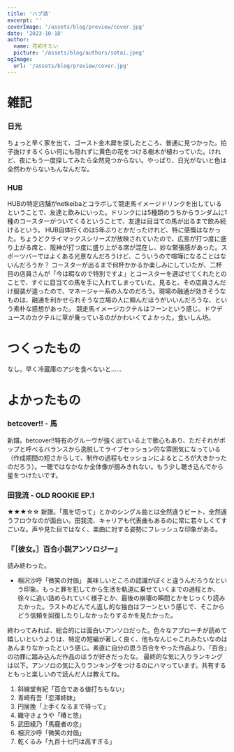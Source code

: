 ```yaml
---
title: 'ハブ酒'
excerpt: ''
coverImage: '/assets/blog/preview/cover.jpg'
date: '2023-10-18'
author:
  name: 花初そたい
  picture: '/assets/blog/authors/sotai.jpeg'
ogImage:
  url: '/assets/blog/preview/cover.jpg'
---
```

# 雑記
### 日光
ちょっと早く家を出て、ゴースト金木犀を探したところ、普通に見つかった。拍子抜けするくらい何にも隠れずに黄色の花をつける樹木が植わっていた。けれど、夜にもう一度探してみたら全然見つからない。やっぱり、日光がないと色は全然わからないもんなんだな。

### HUB
HUBの特定店舗がnetkeibaとコラボして競走馬イメージドリンクを出しているということで、友達と飲みにいった。ドリンクには5種類のうちからランダムに1種のコースターがついてくるということで、友達は目当ての馬が出るまで飲み続けるという。
HUB自体行くのは5年ぶりとかだったけれど、特に感慨はなかった。ちょうどクライマックスシリーズが放映されていたので、広島が打つ度に盛り上がる席と、阪神が打つ度に盛り上がる席が混在し、妙な緊張感があった。スポーツバーではよくある光景なんだろうけど、こういうので喧嘩になることはないんだろうか？
コースターが出るまで何杯かかるか楽しみにしていたが、二杯目の店員さんが「今は暇なので特別ですよ」とコースターを選ばせてくれたとのことで、すぐに目当ての馬を手に入れてしまっていた。見ると、その店員さんだけ服装が違ったので、マネージャー系の人なのだろう。現場の融通が効きそうなものは、融通を利かせられそうな立場の人に頼んだほうがいいんだろうな、という素朴な感想があった。
競走馬イメージカクテルはフーンという感じ。ドウデュースのカクテルに草が乗っているのがかわいくてよかった。食いしん坊。

# つくったもの
なし。早く冷蔵庫のアジを食べないと……

# よかったもの
### betcover!! - 馬
新譜。betcover!!特有のグルーヴが強く出ている上で歌心もあり、ただそれがポップと呼べるバランスから逸脱してライブセッション的な雰囲気になっている（作成期間の短さからして、制作の過程もセッションによるところが大きかったのだろう）。一聴ではなかなか全体像が掴みきれない。もう少し聴き込んでから星をつけたいです。

### 田我流 - OLD ROOKIE EP.1
★★★☆☆
新譜。「風を切って」とかのシングル曲とは全然違うビート、全然違うフロウなのが面白い。田我流、キャリアも代表曲もあるのに常に若々しくてすごいな。声や見た目ではなく、楽曲に対する姿勢にフレッシュな印象がある。

### 『［彼女。］百合小説アンソロジー』
読み終わった。

- 相沢沙呼「微笑の対価」
美味しいところの認識がぼくと違うんだろうなという印象。もっと罪を犯してから生活を軌道に乗せていくまでの過程とか、徐々に追い詰められていく様子とか、最後の崩壊の瞬間とかをじっくり読みたかった。ラストのどんでん返し的な独白はフーンという感じで、そこからどう信頼を回復したりしなかったりするかを見たかった。

終わってみれば、総合的には面白いアンソロだった。色々なアプローチが読めて嬉しいというよりは、特定の短編が著しく良く、他もなんじゃこれみたいなのはあんまりなかったという感じ。素直に自分の思う百合をやった作品より、「百合」の功罪に踏み込んだ作品のほうが好きだったな。
最終的な気に入りランキングは以下。アンソロの気に入りランキングをつけるのにハマっています。共有するともっと楽しいので読んだ人は教えてね。
1. 斜線堂有紀「百合である値打ちもない」
2. 青崎有吾「恋澤姉妹」
3. 円居挽「上手くなるまで待って」
4. 織守きょうや「椿と悠」
5. 武田綾乃「馬鹿者の恋」
6. 相沢沙呼「微笑の対価」
7. 乾くるみ「九百十七円は高すぎる」